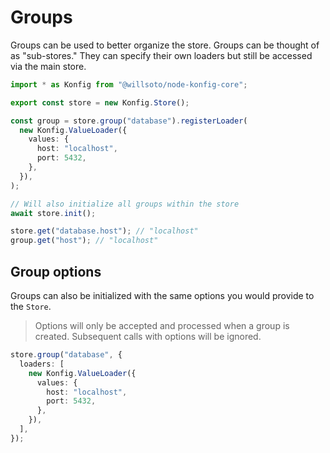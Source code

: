 # Groups

Groups can be used to better organize the store. Groups can be thought of as "sub-stores."
They can specify their own loaders but still be accessed via the main store.

```typescript
import * as Konfig from "@willsoto/node-konfig-core";

export const store = new Konfig.Store();

const group = store.group("database").registerLoader(
  new Konfig.ValueLoader({
    values: {
      host: "localhost",
      port: 5432,
    },
  }),
);

// Will also initialize all groups within the store
await store.init();

store.get("database.host"); // "localhost"
group.get("host"); // "localhost"
```

## Group options

Groups can also be initialized with the same options you would provide to the `Store`.

> Options will only be accepted and processed when a group is created. Subsequent calls with options
> will be ignored.

```typescript
store.group("database", {
  loaders: [
    new Konfig.ValueLoader({
      values: {
        host: "localhost",
        port: 5432,
      },
    }),
  ],
});
```
